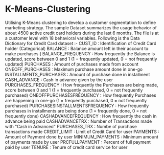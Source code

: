 # K-Means-Clustering
Utilising K-Means clustering to develop a customer segmentation to define marketing strategy.
The sample Dataset summarizes the usage behavior of about 4500 active credit card holders during the last 6 months. 
The file is at a customer level with 18 behavioral variables.
Following is the Data Dictionary for Credit Card dataset :-
CUST_ID : Identification of Credit Card holder (Categorical) 
BALANCE : Balance amount left in their account to make purchases ( BALANCE_FREQUENCY : How frequently the Balance is updated, score between 0 and 1 (1 = frequently updated, 0 = not frequently updated) 
PURCHASES : Amount of purchases made from account 
ONEOFF_PURCHASES : Maximum purchase amount done in one-go 
INSTALLMENTS_PURCHASES : Amount of purchase done in installment 
CASH_ADVANCE : Cash in advance given by the user 
PURCHASES_FREQUENCY : How frequently the Purchases are being made, score between 0 and 1 (1 = frequently purchased, 0 = not frequently purchased) 
ONEOFFPURCHASESFREQUENCY : How frequently Purchases are happening in one-go (1 = frequently purchased, 0 = not frequently purchased) 
PURCHASESINSTALLMENTSFREQUENCY : How frequently purchases in installments are being done (1 = frequently done, 0 = not frequently done) 
CASHADVANCEFREQUENCY : How frequently the cash in advance being paid 
CASHADVANCETRX : Number of Transactions made with "Cash in Advanced" 
PURCHASES_TRX : Numbe of purchase transactions made 
CREDIT_LIMIT : Limit of Credit Card for user 
PAYMENTS : Amount of Payment done by user 
MINIMUM_PAYMENTS : Minimum amount of payments made by user 
PRCFULLPAYMENT : Percent of full payment paid by user 
TENURE : Tenure of credit card service for user
